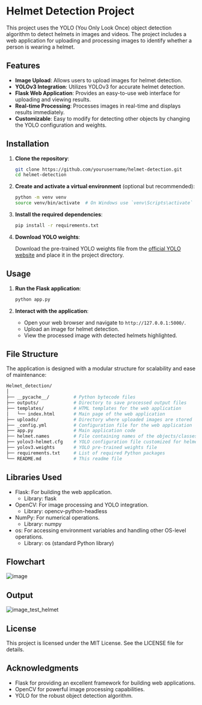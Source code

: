 # Helmet Detection Project

This project uses the YOLO (You Only Look Once) object detection algorithm to detect helmets in images and videos. The project includes a web application for uploading and processing images to identify whether a person is wearing a helmet.

## Features

- **Image Upload**: Allows users to upload images for helmet detection.
- **YOLOv3 Integration**: Utilizes YOLOv3 for accurate helmet detection.
- **Flask Web Application**: Provides an easy-to-use web interface for uploading and viewing results.
- **Real-time Processing**: Processes images in real-time and displays results immediately.
- **Customizable**: Easy to modify for detecting other objects by changing the YOLO configuration and weights.

## Installation

1. **Clone the repository**:

    ```bash
    git clone https://github.com/yourusername/helmet-detection.git
    cd helmet-detection
    ```

2. **Create and activate a virtual environment** (optional but recommended):

    ```bash
    python -m venv venv
    source venv/bin/activate  # On Windows use `venv\Scripts\activate`
    ```

3. **Install the required dependencies**:

    ```bash
    pip install -r requirements.txt
    ```

4. **Download YOLO weights**:

    Download the pre-trained YOLO weights file from the [official YOLO website](https://pjreddie.com/media/files/yolov3.weights) and place it in the project directory.

## Usage

1. **Run the Flask application**:

    ```bash
    python app.py
    ```

2. **Interact with the application**:

    - Open your web browser and navigate to `http://127.0.0.1:5000/`.
    - Upload an image for helmet detection.
    - View the processed image with detected helmets highlighted.

## File Structure

The application is designed with a modular structure for scalability and ease of maintenance:
```bash
Helmet_detection/
│
├── __pycache__/         # Python bytecode files
├── outputs/             # Directory to save processed output files
├── templates/           # HTML templates for the web application
│   └── index.html       # Main page of the web application
├── uploads/             # Directory where uploaded images are stored
├── _config.yml          # Configuration file for the web application
├── app.py               # Main application code
├── helmet.names         # File containing names of the objects/classes for helmet detection
├── yolov3-helmet.cfg    # YOLO configuration file customized for helmet detection
├── yolov3.weights       # YOLO pre-trained weights file
├── requirements.txt     # List of required Python packages
└── README.md            # This readme file
```

## Libraries Used
- Flask: For building the web application.
  - Library: flask
- OpenCV: For image processing and YOLO integration.
  - Library: opencv-python-headless
- NumPy: For numerical operations.
  - Library: numpy
- os: For accessing environment variables and handling other OS-level operations.
  - Library: os (standard Python library)

## Flowchart
  
  ![image](https://github.com/Bhaskar-10/Helmet-Detection-YOLOV3/assets/116245937/3ea78a7f-3d1c-4c4d-8dea-ad64b0ebfe08)

## Output

   ![image_test_helmet](https://github.com/Bhaskar-10/Helmet-Detection-YOLOV3/assets/116245937/32938b30-31f7-4b16-ad8a-379a1a8b9f36)

## License
This project is licensed under the MIT License. See the LICENSE file for details.

## Acknowledgments
- Flask for providing an excellent framework for building web applications.
- OpenCV for powerful image processing capabilities.
- YOLO for the robust object detection algorithm.
